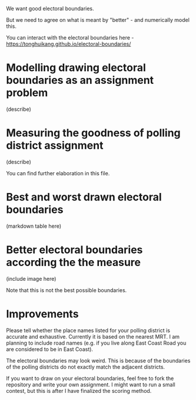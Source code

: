 We want good electoral boundaries.

But we need to agree on what is meant by "better" - and numerically model this.

You can interact with the electoral boundaries here - https://tonghuikang.github.io/electoral-boundaries/


# Modelling drawing electoral boundaries as an assignment problem

(describe)


# Measuring the goodness of polling district assignment

(describe)


You can find further elaboration in this file.


# Best and worst drawn electoral boundaries

(markdown table here)


# Better electoral boundaries according the the measure

(include image here)

Note that this is not the best possible boundaries.


# Improvements

Please tell whether the place names listed for your polling district is accurate and exhaustive.
Currently it is based on the nearest MRT.
I am planning to include road names (e.g. if you live along East Coast Road you are considered to be in East Coast).

The electoral boundaries may look weird.
This is because of the boundaries of the polling districts do not exactly match the adjacent districts.

If you want to draw on your electoral boundaries, feel free to fork the repository and write your own assignment.
I might want to run a small contest, but this is after I have finalized the scoring method.
